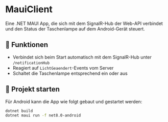 # MauiClient

Eine .NET MAUI App, die sich mit dem SignalR-Hub der Web-API verbindet und den Status der Taschenlampe auf dem Android-Gerät steuert.

## 🔧 Funktionen

- Verbindet sich beim Start automatisch mit dem SignalR-Hub unter `/notificationHub`
- Reagiert auf `LichtGeaendert`-Events vom Server
- Schaltet die Taschenlampe entsprechend ein oder aus

## 🚀 Projekt starten

Für Android kann die App wie folgt gebaut und gestartet werden:

```bash
dotnet build
dotnet maui run -f net8.0-android
